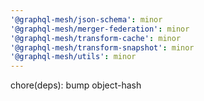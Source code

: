 ```yaml
---
'@graphql-mesh/json-schema': minor
'@graphql-mesh/merger-federation': minor
'@graphql-mesh/transform-cache': minor
'@graphql-mesh/transform-snapshot': minor
'@graphql-mesh/utils': minor
---
```


chore(deps): bump object-hash
